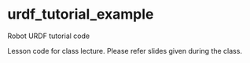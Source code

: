 # urdf_tutorial_example
Robot URDF tutorial code

Lesson code for class lecture. Please refer slides given during the class. 

